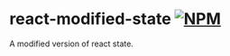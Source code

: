 # react-modified-state [![NPM](https://img.shields.io/npm/v/react-modified-state.svg)](https://www.npmjs.com/package/react-modified-state)

A modified version of react state.
